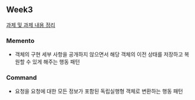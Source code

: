 ## Week3

[과제 및 과제 내용 정리](https://www.notion.so/corcaai/f47f90c39ed8454db3e3822a7c2f4b39?pvs=4#c32c1c12d63e4843be04cd08eda8a907)

### Memento
- 객체의 구현 세부 사항을 공개하지 않으면서 해당 객체의 이전 상태를 저장하고 복원할 수 있게 해주는 행동 패턴

### Command
- 요청을 요청에 대한 모든 정보가 포함된 독립실행형 객체로 변환하는 행동 패턴